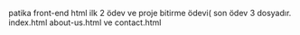 
patika front-end html ilk 2 ödev ve proje bitirme ödevi( son ödev 3 dosyadır. index.html about-us.html ve contact.html
